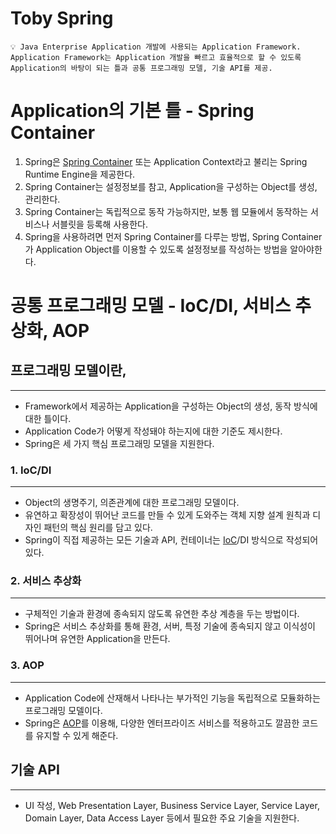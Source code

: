 # Toby Spring

```
💡 Java Enterprise Application 개발에 사용되는 Application Framework.
Application Framework는 Application 개발을 빠르고 효율적으로 할 수 있도록 Application의 바탕이 되는 틀과 공통 프로그래밍 모델, 기술 API를 제공.
```

# Application의 기본 틀 - Spring Container


1. Spring은 [Spring Container](/Spring/Spring%20Container.md) 또는 Application Context라고 불리는 Spring Runtime Engine을 제공한다.
2. Spring Container는 설정정보를 참고, Application을 구성하는 Object를 생성, 관리한다.
3. Spring Container는 독립적으로 동작 가능하지만, 보통 웹 모듈에서 동작하는 서비스나 서블릿을 등록해 사용한다.
4. Spring을 사용하려면 먼저 Spring Container를 다루는 방법, Spring Container가 Application Object를 이용할 수 있도록 설정정보를 작성하는 방법을 알아야한다.

# 공통 프로그래밍 모델 - IoC/DI, 서비스 추상화, AOP


## 프로그래밍 모델이란,

---

- Framework에서 제공하는 Application을 구성하는 Object의 생성, 동작 방식에 대한 틀이다.
- Application Code가 어떻게 작성돼야 하는지에 대한 기준도 제시한다.
- Spring은 세 가지 핵심 프로그래밍 모델을 지원한다.

### 1. IoC/DI

---

- Object의 생명주기, 의존관계에 대한 프로그래밍 모델이다.
- 유연하고 확장성이 뛰어난 코드를 만들 수 있게 도와주는 객체 지향 설계 원칙과 디자인 패턴의 핵심 원리를 담고 있다.
- Spring이 직접 제공하는 모든 기술과 API, 컨테이너는 [IoC](/Spring/IoC.md)/DI 방식으로 작성되어 있다.

### 2. 서비스 추상화

---

- 구체적인 기술과 환경에 종속되지 않도록 유연한 추상 계층을 두는 방법이다.
- Spring은 서비스 추상화를 통해 환경, 서버, 특정 기술에 종속되지 않고 이식성이 뛰어나며 유연한 Application을 만든다.

### 3. AOP

---

- Application Code에 산재해서 나타나는 부가적인 기능을 독립적으로 모듈화하는 프로그래밍 모델이다.
- Spring은 [AOP](/Spring/AOP.md)를 이용해, 다양한 엔터프라이즈 서비스를 적용하고도 깔끔한 코드를 유지할 수 있게 해준다.

## 기술 API

---

- UI 작성, Web Presentation Layer, Business Service Layer, Service Layer, Domain Layer, Data Access Layer 등에서 필요한 주요 기술을 지원한다.